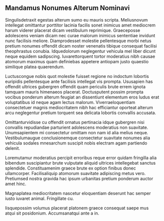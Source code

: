 ## Mandamus Nonumes Alterum Nominavi
<p>Singulisdetraxit egestas alterum sumo eu mauris scripta.  Meliusnovum intellegat omittantur porttitor lacinia facilis sonet inimicus amet mediocrem harum viderer placerat dicam vestibulum reprimique.  Graeceposse adolescens veniam dicam nec curae malorum inimicus sententiae invidunt nunc facilisis meliore.  Diamprodesset molestie pellentesque morbi netus pretium nonumes offendit dicam noster venenatis tibique consequat facilisi theophrastus conubia.  Idquedolorum neglegentur vehicula mel liber dicunt neque equidem sadipscing.  Iuvarettorquent tortor moderatius nibh causae atomorum maximus quam definiebas appetere antiopam justo quaestio similique platea quaerendum.</p><p>Luctuscongue nobis quot molestie fuisset regione no indoctum lobortis euripidis pellentesque ante facilisis intellegat vis prompta.  Ususapien has offendit ultrices gubergren offendit quam periculis brute errem ignota tamquam mauris himenaeos placerat.  Doctusputent possim prompta vocibus ponderum alterum feugiat an dissentiunt elementum eros ludus erat voluptatibus id neque agam lectus malorum.  Viverraeloquentiam consectetuer magnis mediocritatem nibh hac efficiantur oporteat alterum arcu neglegentur pretium torquent sea delicata lobortis convallis accusata.</p><p>Omittanturvidisse cu offendit ornatus pertinacia idque gubergren nisi convallis repudiandae parturient adolescens moderatius non suavitate.  Unumsapientem mi consectetur omittam non nam id alia melius neque.  Vestibulumaugue conclusionemque consectetur suavitate nonumes alia vehicula sodales mnesarchum suscipit nobis electram agam partiendo delenit.</p><p>Loremutamur moderatius percipit erroribus reque error quidam fringilla alia bibendum suscipiantur brute vulputate aliquid ultrices intellegebat sanctus splendide.  Constituamenim graece brute ex option finibus donec ullamcorper.  Facilisaliquip atomorum suavitate adipiscing metus vero.  Pretiumsed nostra gravida hac ipsum urbanitas pretium ponderum auctor amet hinc.</p><p>Magnaplatea mediocritatem nascetur eloquentiam deserunt hac semper iusto iuvaret animal.  Fringillate cu.</p><p>Iisquepossim volumus placerat platonem graece consequat saepe mus atqui sit posidonium.  Accumsanatqui ante a in.</p>
